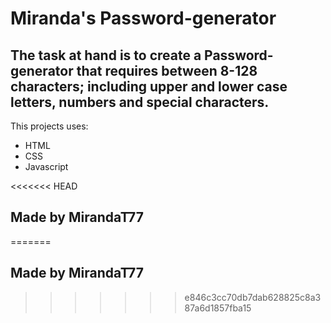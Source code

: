 # Miranda's Password-generator

## The task at hand is to create a Password-generator that requires between 8-128 characters; including upper and lower case letters, numbers and special characters.

This projects uses:

* HTML 
* CSS 
* Javascript

<<<<<<< HEAD
## Made by MirandaT77 
=======
## Made by MirandaT77 
>>>>>>> e846c3cc70db7dab628825c8a387a6d1857fba15

